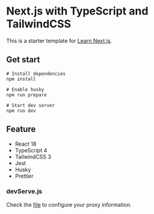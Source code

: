 # Next.js with TypeScript and TailwindCSS

This is a starter template for [Learn Next.js](https://nextjs.org/learn).

## Get start

```
# Install dependencies
npm install

# Enable husky
npm run prepare

# Start dev server
npm run dev
```

## Feature

- React 18
- TypeScript 4
- TailwindCSS 3
- Jest
- Husky
- Prettier

### devServe.js

Check the [file](./devServe.js) to configure your proxy information.
